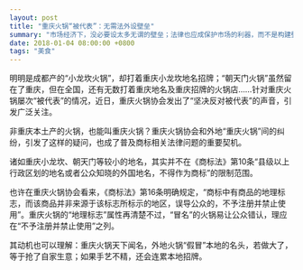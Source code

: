 ```yaml
---
layout: post
title: "重庆火锅“被代表”：无需法外设壁垒"
summary: "市场经济下，没必要设太多无谓的壁垒；法律也应成保护市场的利器，而不是构建壁垒的工具。"
date: 2018-01-04 08:00:00 +0800
tags: "美食"
---
```


明明是成都产的“小龙坎火锅”，却打着重庆小龙坎地名招牌；“朝天门火锅”虽然留在了重庆，但在全国，还有无数打着重庆地名及重庆招牌的火锅店……针对重庆火锅屡次“被代表”的情况，近日，重庆火锅协会发出了“坚决反对被代表”的声音，引发广泛关注。

非重庆本土产的火锅，也能叫重庆火锅？重庆火锅协会和外地“重庆火锅”间的纠纷，引发了这样的疑问，也成了普及商标相关法律问题的重要契机。

诸如重庆小龙坎、朝天门等较小的地名，其实并不在《商标法》第10条“县级以上行政区划的地名或者公众知晓的外国地名，不得作为商标”的限制范围。

也许在重庆火锅协会看来，《商标法》第16条明确规定，“商标中有商品的地理标志，而该商品并非来源于该标志所标示的地区，误导公众的，不予注册并禁止使用”。重庆火锅的“地理标志”属性再清楚不过，“冒名”的火锅易让公众错认，理应在“不予注册并禁止使用”之列。

其动机也可以理解：重庆火锅天下闻名，外地火锅“假冒”本地的名头，若做大了，等于抢了自家生意；如果手艺不精，还会连累本地招牌。
